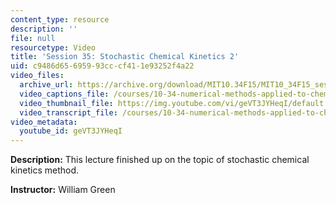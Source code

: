 ```yaml
---
content_type: resource
description: ''
file: null
resourcetype: Video
title: 'Session 35: Stochastic Chemical Kinetics 2'
uid: c9486d65-6959-93cc-cf41-1e93252f4a22
video_files:
  archive_url: https://archive.org/download/MIT10.34F15/MIT10_34F15_ses35_300k.mp4
  video_captions_file: /courses/10-34-numerical-methods-applied-to-chemical-engineering-fall-2015/9f06e223773e5b4888e27ec5153b00cb_geVT3JYHeqI.vtt
  video_thumbnail_file: https://img.youtube.com/vi/geVT3JYHeqI/default.jpg
  video_transcript_file: /courses/10-34-numerical-methods-applied-to-chemical-engineering-fall-2015/a070c55f532aed14c5e88165a47f480c_geVT3JYHeqI.pdf
video_metadata:
  youtube_id: geVT3JYHeqI
---
```


**Description:** This lecture finished up on the topic of stochastic chemical kinetics method.

**Instructor:** William Green